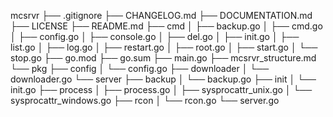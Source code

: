 mcsrvr
├── .gitignore
├── CHANGELOG.md
├── DOCUMENTATION.md
├── LICENSE
├── README.md
├── cmd
│   ├── backup.go
│   ├── cmd.go
│   ├── config.go
│   ├── console.go
│   ├── del.go
│   ├── init.go
│   ├── list.go
│   ├── log.go
│   ├── restart.go
│   ├── root.go
│   ├── start.go
│   └── stop.go
├── go.mod
├── go.sum
├── main.go
├── mcsrvr_structure.md
└── pkg
    ├── config
    │   └── config.go
    ├── downloader
    │   └── downloader.go
    └── server
        ├── backup
        │   └── backup.go
        ├── init
        │   └── init.go
        ├── process
        │   ├── process.go
        │   ├── sysprocattr_unix.go
        │   └── sysprocattr_windows.go
        ├── rcon
        │   └── rcon.go
        └── server.go
